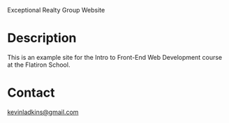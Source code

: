 Exceptional Realty Group Website

# Description

This is an example site for the Intro to Front-End Web Development course at the Flatiron School. 

# Contact

kevinladkins@gmail.com
